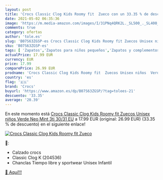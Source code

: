 ```yaml
---
layout: post
title: 'Crocs Classic Clog Kids Roomy fit  Zueco con un 33.35 % de descuento'
date: 2021-05-02 06:35:36
image: 'https://m.media-amazon.com/images/I/31PNq4QRK2L._SL500_._SL400_.jpg'
comments: true
category: ofertas
author: 'tole.es'
slug: 'B07S63ZGSP-es Crocs Classic Clog Kids Roomy fit Zuecos Unisex niños...'
sku: 'B07S63ZGSP-es'
tags: [ 'Zapatos','Zapatos para niños pequeños','Zapatos y complementos','Zuecos y mules para niño','crocs','zuecos', ]
actualPrice: 17.99 EUR
currency: EUR
price: 17.99
comparePrice: 26.99 EUR
prodname: 'Crocs Classic Clog Kids Roomy fit  Zuecos Unisex niños  Verde  Neo Mint 3ti   30/31 EU'
country: 'es'
flag: '🇪🇸'
brand: 'Crocs'
buyurl: 'https://www.amazon.es/dp/B07S63ZGSP/?tag=tolees-21'
descuento: '33.35'
average: '20.39'
---
```


En este momento está [Crocs Classic Clog Kids Roomy fit  Zuecos Unisex niños  Verde  Neo Mint 3ti   30/31 EU](https://www.amazon.es/dp/B07S63ZGSP/?tag=tolees-21) a 17.99 EUR (original: 26.99 EUR) (33.35 %  de descuento) en el siguiente enlace!

[![Crocs Classic Clog Kids Roomy fit  Zueco](https://m.media-amazon.com/images/I/31PNq4QRK2L._SL500_._SL400_.jpg)](https://www.amazon.es/dp/B07S63ZGSP/?tag=tolees-21)

🔎:

- Calzado crocs
- Classic Clog K (204536)
- Chanclas Tiempo libre y sportwear Unisex Infantil

[🛒 Aquí!!!](https://www.amazon.es/dp/B07S63ZGSP/?tag=tolees-21)
